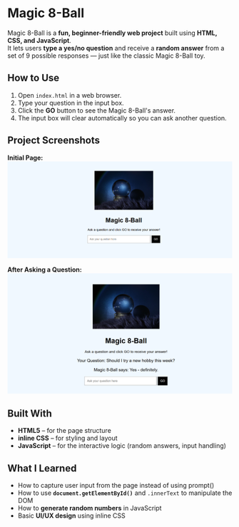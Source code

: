 # Magic 8-Ball

Magic 8-Ball is a **fun, beginner-friendly web project** built using **HTML, CSS, and JavaScript**.  
It lets users **type a yes/no question** and receive a **random answer** from a set of 9 possible responses — just like the classic Magic 8-Ball toy.

## How to Use

1. Open `index.html` in a web browser.  
2. Type your question in the input box.  
3. Click the **GO** button to see the Magic 8-Ball's answer.  
4. The input box will clear automatically so you can ask another question.  

## Project Screenshots

**Initial Page:**  
![Initial page of Magic 8-Ball showing input box and GO button](screenshot-start.png)

**After Asking a Question:**  
![Magic 8-Ball displaying a sample question and random answer](screenshot-answer.png)

## Built With

- **HTML5** – for the page structure  
- **inline CSS** – for styling and layout  
- **JavaScript** – for the interactive logic (random answers, input handling)  

## What I Learned

- How to capture user input from the page instead of using prompt()
- How to use **`document.getElementById()`** and `.innerText` to manipulate the DOM  
- How to **generate random numbers** in JavaScript  
- Basic **UI/UX design** using inline CSS 
